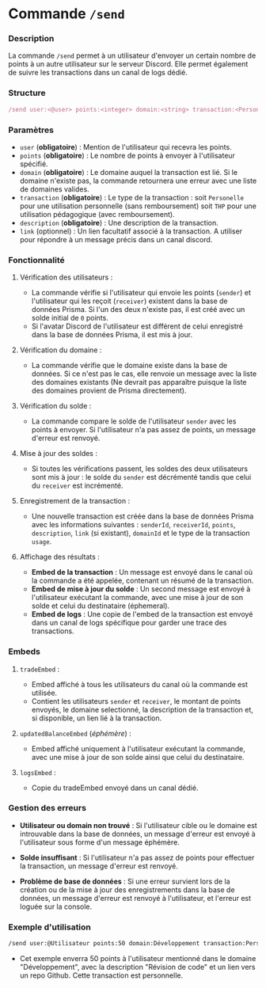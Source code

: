 # Commande `/send`

### Description
La commande `/send` permet à un utilisateur d'envoyer un certain nombre de points à un autre utilisateur sur le serveur Discord. Elle permet également de suivre les transactions dans un canal de logs dédié.

### Structure

```ts
/send user:<@user> points:<integer> domain:<string> transaction:<Personelle/THP> description:<string> [link:<string>] 
```

### Paramètres

- `user` (**obligatoire**) : Mention de l'utilisateur qui recevra les points.
- `points` (**obligatoire**) : Le nombre de points à envoyer à l'utilisateur spécifié.
- `domain` (**obligatoire**) : Le domaine auquel la transaction est lié. Si le domaine n'existe pas, la commande retournera une erreur avec une liste de domaines valides.
- `transaction` (**obligatoire**) : Le type de la transaction : soit `Personelle` pour une utilisation personnelle (sans remboursement) soit `THP` pour une utilisation pédagogique (avec remboursement).
- `description` (**obligatoire**) : Une description de la transaction.
- `link` (optionnel) : Un lien facultatif associé à la transaction. A utiliser pour répondre à un message précis dans un canal discord.

### Fonctionnalité

1. Vérification des utilisateurs :

    - La commande vérifie si l'utilisateur qui envoie les points (`sender`) et l'utilisateur qui les reçoit (`receiver`) existent dans la base de données Prisma. Si l'un des deux n'existe pas, il est créé avec un solde initial de `0` points.
    - Si l'avatar Discord de l'utilisateur est différent de celui enregistré dans la base de données Prisma, il est mis à jour.

2. Vérification du domaine :

    - La commande vérifie que le domaine existe dans la base de données. Si ce n'est pas le cas, elle renvoie un message avec la liste des domaines existants (Ne devrait pas apparaître puisque la liste des domaines provient de Prisma directement).

3. Vérification du solde :

    - La commande compare le solde de l'utilisateur `sender` avec les points à envoyer. Si l'utilisateur n'a pas assez de points, un message d'erreur est renvoyé.

4. Mise à jour des soldes :

    - Si toutes les vérifications passent, les soldes des deux utilisateurs sont mis à jour : le solde du `sender` est décrémenté tandis que celui du `receiver` est incrémenté.

5. Enregistrement de la transaction :

    - Une nouvelle transaction est créée dans la base de données Prisma avec les informations suivantes : `senderId`, `receiverId`, `points`, `description`, `link` (si existant), `domainId` et le type de la transaction `usage`.

6. Affichage des résultats :

    - **Embed de la transaction** : Un message est envoyé dans le canal où la commande a été appelée, contenant un résumé de la transaction.
    - **Embed de mise à jour du solde** : Un second message est envoyé à l'utilisateur exécutant la commande, avec une mise à jour de son solde et celui du destinataire (éphemeral).
    - **Embed de logs** : Une copie de l'embed de la transaction est envoyé dans un canal de logs spécifique pour garder une trace des transactions.

### Embeds

1. `tradeEmbed` :
    - Embed affiché à tous les utilisateurs du canal où la commande est utilisée.
    - Contient les utilisateurs `sender` et `receiver`, le montant de points envoyés, le domaine selectionné, la description de la transaction et, si disponible, un lien lié à la transaction.

2. `updatedBalanceEmbed` (*éphémère*) :
    - Embed affiché uniquement à l'utilisateur exécutant la commande, avec une mise à jour de son solde ainsi que celui du destinataire.

3. `logsEmbed` :
    - Copie du tradeEmbed envoyé dans un canal dédié.     

### Gestion des erreurs

  - **Utilisateur ou domain non trouvé** : Si l'utilisateur cible ou le domaine est introuvable dans la base de données, un message d'erreur est envoyé à l'utilisateur sous forme d'un message éphémère.

  - **Solde insuffisant** : Si l'utilisateur n'a pas assez de points pour effectuer la transaction, un message d'erreur est renvoyé.

  - **Problème de base de données** : Si une erreur survient lors de la création ou de la mise à jour des enregistrements dans la base de données, un message d'erreur est renvoyé à l'utilisateur, et l'erreur est loguée sur la console.

### Exemple d'utilisation

```bash
/send user:@Utilisateur points:50 domain:Développement transaction:Personelle description:"Révision de code" link:"https://github.com/owner/repo" 
```

  - Cet exemple enverra 50 points à l'utilisateur mentionné dans le domaine "Développement", avec la description "Révision de code" et un lien vers un repo Github. Cette transaction est personnelle.